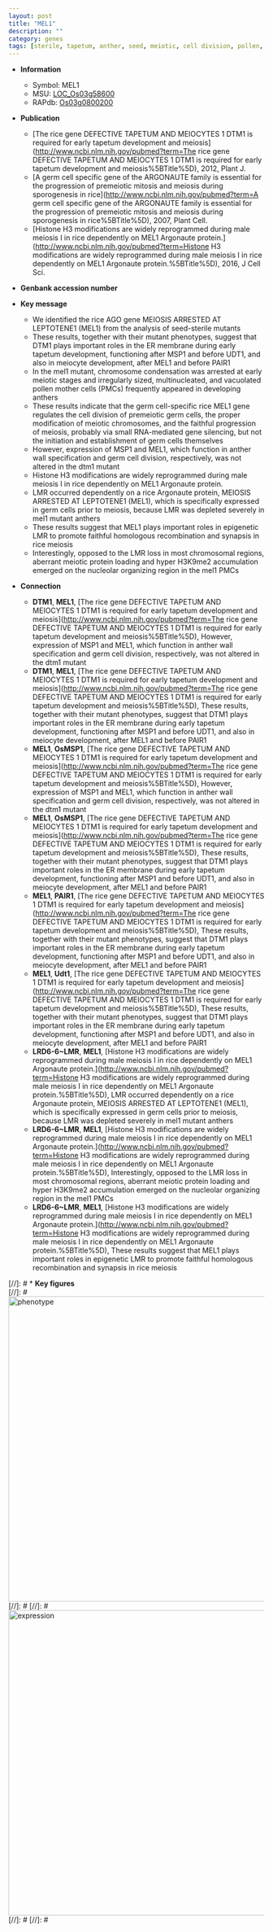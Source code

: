 ```yaml
---
layout: post
title: "MEL1"
description: ""
category: genes
tags: [sterile, tapetum, anther, seed, meiotic, cell division, pollen, meiosis]
---
```


* **Information**  
    + Symbol: MEL1  
    + MSU: [LOC_Os03g58600](http://rice.plantbiology.msu.edu/cgi-bin/ORF_infopage.cgi?orf=LOC_Os03g58600)  
    + RAPdb: [Os03g0800200](http://rapdb.dna.affrc.go.jp/viewer/gbrowse_details/irgsp1?name=Os03g0800200)  

* **Publication**  
    + [The rice gene DEFECTIVE TAPETUM AND MEIOCYTES 1 DTM1 is required for early tapetum development and meiosis](http://www.ncbi.nlm.nih.gov/pubmed?term=The rice gene DEFECTIVE TAPETUM AND MEIOCYTES 1 DTM1 is required for early tapetum development and meiosis%5BTitle%5D), 2012, Plant J.
    + [A germ cell specific gene of the ARGONAUTE family is essential for the progression of premeiotic mitosis and meiosis during sporogenesis in rice](http://www.ncbi.nlm.nih.gov/pubmed?term=A germ cell specific gene of the ARGONAUTE family is essential for the progression of premeiotic mitosis and meiosis during sporogenesis in rice%5BTitle%5D), 2007, Plant Cell.
    + [Histone H3 modifications are widely reprogrammed during male meiosis I in rice dependently on MEL1 Argonaute protein.](http://www.ncbi.nlm.nih.gov/pubmed?term=Histone H3 modifications are widely reprogrammed during male meiosis I in rice dependently on MEL1 Argonaute protein.%5BTitle%5D), 2016, J Cell Sci.

* **Genbank accession number**  

* **Key message**  
    + We identified the rice AGO gene MEIOSIS ARRESTED AT LEPTOTENE1 (MEL1) from the analysis of seed-sterile mutants
    + These results, together with their mutant phenotypes, suggest that DTM1 plays important roles in the ER membrane during early tapetum development, functioning after MSP1 and before UDT1, and also in meiocyte development, after MEL1 and before PAIR1
    + In the mel1 mutant, chromosome condensation was arrested at early meiotic stages and irregularly sized, multinucleated, and vacuolated pollen mother cells (PMCs) frequently appeared in developing anthers
    + These results indicate that the germ cell-specific rice MEL1 gene regulates the cell division of premeiotic germ cells, the proper modification of meiotic chromosomes, and the faithful progression of meiosis, probably via small RNA-mediated gene silencing, but not the initiation and establishment of germ cells themselves
    + However, expression of MSP1 and MEL1, which function in anther wall specification and germ cell division, respectively, was not altered in the dtm1 mutant
    + Histone H3 modifications are widely reprogrammed during male meiosis I in rice dependently on MEL1 Argonaute protein.
    + LMR occurred dependently on a rice Argonaute protein, MEIOSIS ARRESTED AT LEPTOTENE1 (MEL1), which is specifically expressed in germ cells prior to meiosis, because LMR was depleted severely in mel1 mutant anthers
    + These results suggest that MEL1 plays important roles in epigenetic LMR to promote faithful homologous recombination and synapsis in rice meiosis
    + Interestingly, opposed to the LMR loss in most chromosomal regions, aberrant meiotic protein loading and hyper H3K9me2 accumulation emerged on the nucleolar organizing region in the mel1 PMCs

* **Connection**  
    + __DTM1__, __MEL1__, [The rice gene DEFECTIVE TAPETUM AND MEIOCYTES 1 DTM1 is required for early tapetum development and meiosis](http://www.ncbi.nlm.nih.gov/pubmed?term=The rice gene DEFECTIVE TAPETUM AND MEIOCYTES 1 DTM1 is required for early tapetum development and meiosis%5BTitle%5D), However, expression of MSP1 and MEL1, which function in anther wall specification and germ cell division, respectively, was not altered in the dtm1 mutant
    + __DTM1__, __MEL1__, [The rice gene DEFECTIVE TAPETUM AND MEIOCYTES 1 DTM1 is required for early tapetum development and meiosis](http://www.ncbi.nlm.nih.gov/pubmed?term=The rice gene DEFECTIVE TAPETUM AND MEIOCYTES 1 DTM1 is required for early tapetum development and meiosis%5BTitle%5D), These results, together with their mutant phenotypes, suggest that DTM1 plays important roles in the ER membrane during early tapetum development, functioning after MSP1 and before UDT1, and also in meiocyte development, after MEL1 and before PAIR1
    + __MEL1__, __OsMSP1__, [The rice gene DEFECTIVE TAPETUM AND MEIOCYTES 1 DTM1 is required for early tapetum development and meiosis](http://www.ncbi.nlm.nih.gov/pubmed?term=The rice gene DEFECTIVE TAPETUM AND MEIOCYTES 1 DTM1 is required for early tapetum development and meiosis%5BTitle%5D), However, expression of MSP1 and MEL1, which function in anther wall specification and germ cell division, respectively, was not altered in the dtm1 mutant
    + __MEL1__, __OsMSP1__, [The rice gene DEFECTIVE TAPETUM AND MEIOCYTES 1 DTM1 is required for early tapetum development and meiosis](http://www.ncbi.nlm.nih.gov/pubmed?term=The rice gene DEFECTIVE TAPETUM AND MEIOCYTES 1 DTM1 is required for early tapetum development and meiosis%5BTitle%5D), These results, together with their mutant phenotypes, suggest that DTM1 plays important roles in the ER membrane during early tapetum development, functioning after MSP1 and before UDT1, and also in meiocyte development, after MEL1 and before PAIR1
    + __MEL1__, __PAIR1__, [The rice gene DEFECTIVE TAPETUM AND MEIOCYTES 1 DTM1 is required for early tapetum development and meiosis](http://www.ncbi.nlm.nih.gov/pubmed?term=The rice gene DEFECTIVE TAPETUM AND MEIOCYTES 1 DTM1 is required for early tapetum development and meiosis%5BTitle%5D), These results, together with their mutant phenotypes, suggest that DTM1 plays important roles in the ER membrane during early tapetum development, functioning after MSP1 and before UDT1, and also in meiocyte development, after MEL1 and before PAIR1
    + __MEL1__, __Udt1__, [The rice gene DEFECTIVE TAPETUM AND MEIOCYTES 1 DTM1 is required for early tapetum development and meiosis](http://www.ncbi.nlm.nih.gov/pubmed?term=The rice gene DEFECTIVE TAPETUM AND MEIOCYTES 1 DTM1 is required for early tapetum development and meiosis%5BTitle%5D), These results, together with their mutant phenotypes, suggest that DTM1 plays important roles in the ER membrane during early tapetum development, functioning after MSP1 and before UDT1, and also in meiocyte development, after MEL1 and before PAIR1
    + __LRD6-6~LMR__, __MEL1__, [Histone H3 modifications are widely reprogrammed during male meiosis I in rice dependently on MEL1 Argonaute protein.](http://www.ncbi.nlm.nih.gov/pubmed?term=Histone H3 modifications are widely reprogrammed during male meiosis I in rice dependently on MEL1 Argonaute protein.%5BTitle%5D), LMR occurred dependently on a rice Argonaute protein, MEIOSIS ARRESTED AT LEPTOTENE1 (MEL1), which is specifically expressed in germ cells prior to meiosis, because LMR was depleted severely in mel1 mutant anthers
    + __LRD6-6~LMR__, __MEL1__, [Histone H3 modifications are widely reprogrammed during male meiosis I in rice dependently on MEL1 Argonaute protein.](http://www.ncbi.nlm.nih.gov/pubmed?term=Histone H3 modifications are widely reprogrammed during male meiosis I in rice dependently on MEL1 Argonaute protein.%5BTitle%5D), Interestingly, opposed to the LMR loss in most chromosomal regions, aberrant meiotic protein loading and hyper H3K9me2 accumulation emerged on the nucleolar organizing region in the mel1 PMCs
    + __LRD6-6~LMR__, __MEL1__, [Histone H3 modifications are widely reprogrammed during male meiosis I in rice dependently on MEL1 Argonaute protein.](http://www.ncbi.nlm.nih.gov/pubmed?term=Histone H3 modifications are widely reprogrammed during male meiosis I in rice dependently on MEL1 Argonaute protein.%5BTitle%5D), These results suggest that MEL1 plays important roles in epigenetic LMR to promote faithful homologous recombination and synapsis in rice meiosis

[//]: # * **Key figures**  
[//]: # <img src="http://funRiceGenes.github.io/images/MEL1.pheno.png" alt="phenotype"  style="width: 600px;"/>
[//]: # 
[//]: # <img src="http://funRiceGenes.github.io/images/MEL1.exp.png" alt="expression"  style="width: 600px;"/>
[//]: # 
[//]: # 
